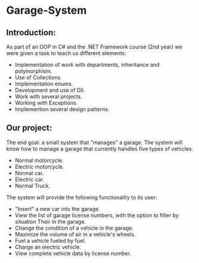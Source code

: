 # Garage-System
## Introduction:

As part of an OOP in C# and the .NET Framework course (2nd year) we were given a task to teach us different elements:

- Implementation of work with departments, inheritance and polymorphism.
- Use of Collections
- Implementation enums.
- Development and use of Dll.
- Work with several projects.
- Working with Exceptions.
- Implemention several design patterns.

## Our project:

The end goal: a small system that "manages" a garage.
The system will know how to manage a garage that currently handles five types of vehicles:
- Normal motorcycle.
- Electric motorcycle.
- Normal car.
- Electric car.
- Normal Truck.

The system will provide the following functionality to its user:
- "Insert" a new car into the garage.
- View the list of garage license numbers, with the option to filter by situation
Their in the garage.
- Change the condition of a vehicle in the garage.
- Maximize the volume of air in a vehicle's wheels.
- Fuel a vehicle fueled by fuel.
- Charge an electric vehicle.
- View complete vehicle data by license number.

